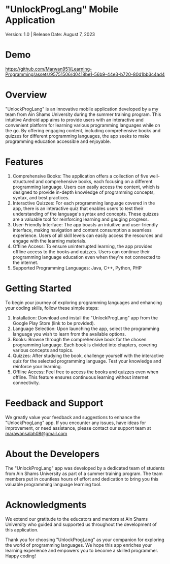 # "UnlockProgLang" Mobile Application
Version: 1.0 | Release Date: August 7, 2023
# Demo 
https://github.com/Marwan951/Learning-Programming/assets/95751506/d0418be1-56b9-44e3-b720-80d1bb3c4ad4
# Overview
"UnlockProgLang" is an innovative mobile application developed by a my team from Ain Shams University during the summer training program. This intuitive Android app aims to provide users with an interactive and convenient platform for learning various programming languages while on the go. By offering engaging content, including comprehensive books and quizzes for different programming languages, the app seeks to make programming education accessible and enjoyable.

# Features
1. Comprehensive Books: The application offers a collection of five well-structured and comprehensive books, each focusing on a different programming language. Users can easily access the content, which is designed to provide in-depth knowledge of programming concepts, syntax, and best practices.
2. Interactive Quizzes: For each programming language covered in the app, there is an interactive quiz that enables users to test their understanding of the language's syntax and concepts. These quizzes are a valuable tool for reinforcing learning and gauging progress.
3. User-Friendly Interface: The app boasts an intuitive and user-friendly interface, making navigation and content consumption a seamless experience. Users of all skill levels can easily access the resources and engage with the learning materials.
4. Offline Access: To ensure uninterrupted learning, the app provides offline access to the books and quizzes. Users can continue their programming language education even when they're not connected to the internet.
5. Supported Programming Languages: Java, C++, Python, PHP

# Getting Started
To begin your journey of exploring programming languages and enhancing your coding skills, follow these simple steps:

1. Installation: Download and install the "UnlockProgLang" app from the Google Play Store (link to be provided).
2. Language Selection: Upon launching the app, select the programming language you wish to learn from the available options.
3. Books: Browse through the comprehensive book for the chosen programming language. Each book is divided into chapters, covering various concepts and topics.
4. Quizzes: After studying the book, challenge yourself with the interactive quiz for the selected programming language. Test your knowledge and reinforce your learning.
5. Offline Access: Feel free to access the books and quizzes even when offline. This feature ensures continuous learning without internet connectivity.
  
# Feedback and Support
We greatly value your feedback and suggestions to enhance the "UnlockProgLang" app. If you encounter any issues, have ideas for improvement, or need assistance, please contact our support team at marawansalah08@gmail.com

# About the Developers
The "UnlockProgLang" app was developed by a dedicated team of students from Ain Shams University as part of a summer training program. The team members put in countless hours of effort and dedication to bring you this valuable programming language learning tool.


# Acknowledgments
We extend our gratitude to the educators and mentors at Ain Shams University who guided and supported us throughout the development of this application.

Thank you for choosing "UnlockProgLang" as your companion for exploring the world of programming languages. We hope this app enriches your learning experience and empowers you to become a skilled programmer. Happy coding!





